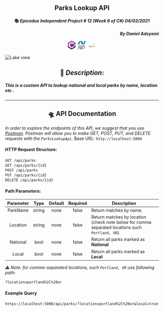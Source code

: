 ## <div align="center"> Parks Lookup API
#### <div align="center">📚 *Epicodus Independent Project # 12  (Week 6 of C#)  04/02/2021* </div> 
***<p align="right">By Daniel Adeyemi***</p>   
<p align="center"> 
<p align="center">
<img src="https://raw.githubusercontent.com/devicons/devicon/master/icons/csharp/csharp-original.svg" alt="csharp" width="30" />
<img src="https://raw.githubusercontent.com/devicons/devicon/master/icons/dot-net/dot-net-original-wordmark.svg" alt="dotnet" width="30"/>
<img alt="MySQL" width="30px" src="https://raw.githubusercontent.com/github/explore/80688e429a7d4ef2fca1e82350fe8e3517d3494d/topics/mysql/mysql.png" /> 
</p>

<img src="https://cdn.cheapism.com/images/National_Park_Photos.2e16d0ba.fill-1440x605.png" alt="Lake view"/>

<a name="description"></a>
## <div align="center"> 🚩 *Description*:</div>    

##### ***This is a custom API to lookup national and local parks by name, location etc .***
<hr>

## <div align="center"> 🛸 API Documentation
<!-- <details> -->

*In order to explore the endpoints of this API, we suggest that you use [Postman](https://www.postman.com/). Postman will allow you to make GET, POST, PUT, and DELETE requests with the `ParksLookupApi`.*
Base URL: `http://localhost:5000`  
#### **HTTP Request Structure:**
```
GET /api/parks
GET /api/parks/{id}
POST /api/parks
PUT /api/parks/{id}
DELETE /api/parks/{id}
```
#### **Path Parameters:**   
| Parameter | Type | Default | Required | Description |
| :---: | :---: | :---: | :---: | --- |
| ParkName | string | none | false| Return matches by name.
| Location | string | none | false | Return matches by location (check note below for comma separated locations such `Portland, OR`). 
| National | bool | none | false | Return all parks marked as **National** |
| Local | bool | none | false | Return all parks marked as **Local** |

*⚠️ Note: for comma-separated locations, such `Portland, OR` use following path:*   
```
?location=portland%2C%20or
```

#### Example Query
```
https://localhost:5000/api/parks/?location=portland%2C%20or&local=true
```
<!-- </details> -->